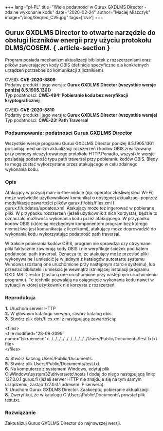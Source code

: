+++
lang="pl-PL"
title="Wiele podatności w Gurux GXDLMS Director - zdalne wykonanie kodu"
date="2020-02-24"
author="Maciej Miszczyk"
image="/blog/Seqred_CVE.jpg"
tags=['cve']
+++

## Gurux GXDLMS Director to otwarte narzędzie do obsługi liczników energii przy użyciu protokołu DLMS/COSEM. { .article-section }

Program posiada mechanizm aktualizacji bibliotek z rozszerzeniami oraz
plików zawierających kody OBIS (definicje specyficzne dla konkretnych
urządzeń potrzebne do komunikacji z licznikiem).

CVEID: **CVE-2020-8809**\
Podatny produkt i jego wersja: **Gurux GXDLMS Director (wszystkie wersje
poniżej 8.5.1905.1301)**\
Typ podatności: **CWE-494: Pobieranie kodu bez weryfikacji
kryptograficznej**

CVEID: **CVE-2020-8810**\
Podatny produkt i jego wersja: **Gurux GXDLMS Director (wszystkie
wersje)**\
Typ podatności: **CWE-23: Path Traversal**

### Podsumowanie: podatności Gurux GXDLMS Director

Wszystkie wersje programu Gurux GXDLMS Director poniżej 8.5.1905.1301
posiadają mechanizm aktualizacji rozszerzeń i kodów OBIS zrealizowany
przy pomocy nieszyfrowanego protokołu HTTP.Ponadto, wszystkie wersje
posiadają podatność typu path traversal przy pobieraniu kodów OBIS.
Błędy te mogą zostać wykorzystane przez atakującego w celu zdalnego
wykonania kodu.

### Opis

Atakujący w pozycij man-in-the-middle (np. operator złośliwej sieci
Wi-Fi) może wyświetlić użytkownikowi komunikat o dostępnej aktualizacji
poprzez modyfikację zawartości plików gurux.fi/obis/files.xml I
gurux.fi/updates/updates.xml. Atakujący może też ingerować w pobierane
pliki. W przypadku rozszerzeń (jeżeli użytkownik z nich korzysta),
będzie to oznaczało możliwość wykonania kodu przez atakującego. W
przypadku kodów OBIS (które są niezbędnym komponentem program bez
którego niemożliwa jest komunikacja z licznikami), atakujący może
doprowadzić do wykonania kodu wykorzystując podatność path traversal.

W trakcie pobierania kodów OBIS, program nie sprawdza czy otrzymane
pliki faktycznie zawierają kody OBIS i nie weryfikuje ścieżek pod kątem
podatności path traversal. Oznacza to, że atakujący może przesłać pliki
wykonywalne I umieścić je w jednym z katalogów autostartu systemu
Windows (zostaną one uruchomione przy następnym starcie systemu), lub
przesłać biblioteki i umieścić je wewnątrz istniejącej instalacji
programu GXDLMS Director (zostaną one uruchomione przy następnym
uruchomieniu programu). Te techniki pozwalają na osiągnięcie wykonania
kodu nawet w sytuacji w której użytkownik nie korzysta z rozszerzeń.

### Reprodukcja

**1.** Uruchom serwer HTTP\
**2.** W głównym katalogu serwera, stwórz katalog obis.\
**3.** Stwórz plik obis/files.xml z następującą zawartością:

\<files\>\
\<file modified="28-09-2099″
name="Iskraemeco"\>../../../../../../../../../../Users/Public/Documents/test.txt\</file\>\
\</files\>

**4.** Stwórz katalog Users/Public/Documents.\
**5.** Stwórz plik Users/Public/Documents/test.txt.\
**6.** Na komputerze z systemem Windows, edytuj plik
C:\\Windows\\system32\\drivers\\etc\\hosts I dodaj do niego następującą
linię: 127.0.0.1 gurux.fi (jeżeli serwer HTTP nie znajduje się na tym
samym urządzeniu, zastąp 127.0.0.1 adresem IP serwera).\
**7.** Uruchom Gurux GXDLMS Director. Zaakceptuj pobieranie
aktualizacji.\
**8.** Zweryfikuj, że w katalogu C:\\Users\\Public\\Documents\\ powstał
plik test.txt.

### Rozwiązanie

Zaktualizuj Gurux GXDLMS Director do najnowszej wersji.

